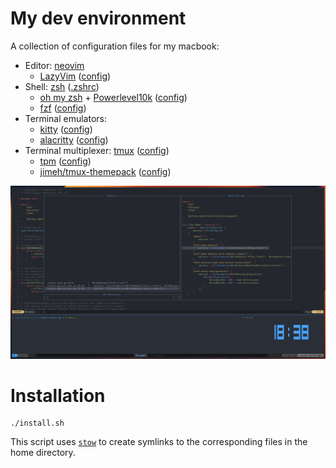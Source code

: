 # My dev environment

A collection of configuration files for my macbook:

- Editor: [neovim](https://neovim.io/)
  - [LazyVim](https://github.com/LazyVim/LazyVim) ([config](dotfiles/.config/nvim))
- Shell: [zsh](https://en.wikipedia.org/wiki/Z_shell) ([.zshrc](dotfiles/.zshrc))
  - [oh my zsh](https://ohmyz.sh/) + [Powerlevel10k](https://github.com/romkatv/powerlevel10k) ([config](dotfiles/.p10k.zsh))
  - [fzf](https://github.com/junegunn/fzf) ([config](dotfiles/.fzf.zsh))
- Terminal emulators:
  - [kitty](https://sw.kovidgoyal.net/kitty/) ([config](dotfiles/.config/kitty/))
  - [alacritty](https://alacritty.org/) ([config](dotfiles/.config/alacritty/))
- Terminal multiplexer: [tmux](https://en.wikipedia.org/wiki/Tmux) ([config](dotfiles/.tmux.conf))
  - [tpm](https://github.com/tmux-plugins/tpm) ([config](dotfiles/.tmux/plugins/))
  - [jimeh/tmux-themepack](https://github.com/jimeh/tmux-themepack) ([config](dotfiles/.tmux/plugins/))

![screenshot](assets/dev-environment.png)

# Installation

```shell-session
./install.sh
```

This script uses [`stow`](https://www.gnu.org/software/stow/) to create
symlinks to the corresponding files in the home directory.
